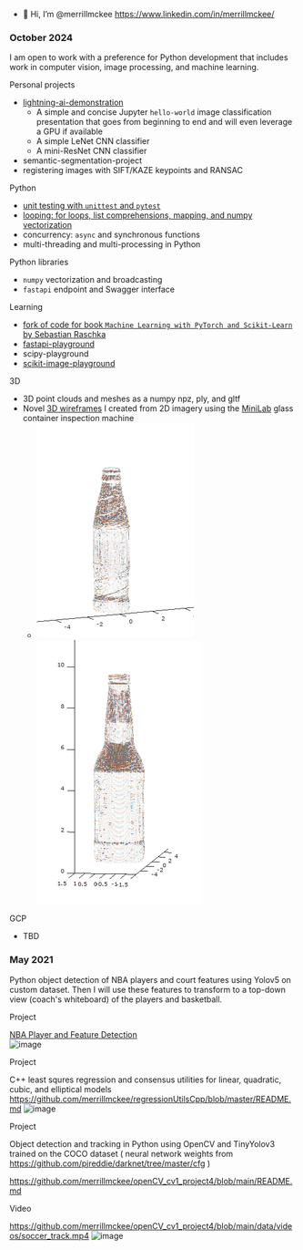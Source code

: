 - 👋 Hi, I’m @merrillmckee https://www.linkedin.com/in/merrillmckee/

### October 2024

I am open to work with a preference for Python development that includes work in computer vision, image processing, and machine learning.

Personal projects
- [lightning-ai-demonstration](https://github.com/merrillmckee/lightning-ai-demonstration)
  - A simple and concise Jupyter `hello-world` image classification presentation that goes from beginning to end and will even leverage a GPU if available
  - A simple LeNet CNN classifier
  - A mini-ResNet CNN classifier
- semantic-segmentation-project
- registering images with SIFT/KAZE keypoints and RANSAC

Python
- [unit testing with `unittest` and `pytest`](https://github.com/merrillmckee/unit-testing)
- [looping: for loops, list comprehensions, mapping, and numpy vectorization](https://github.com/merrillmckee/loops-in-python/blob/main/src/loops-in-python.ipynb)
- concurrency: `async` and synchronous functions
- multi-threading and multi-processing in Python

Python libraries
- `numpy` vectorization and broadcasting
- `fastapi` endpoint and Swagger interface

Learning
- [fork of code for book `Machine Learning with PyTorch and Scikit-Learn` by Sebastian Raschka](https://github.com/merrillmckee/machine-learning-book)
- [fastapi-playground](https://github.com/merrillmckee/fastapi-playground)
- scipy-playground
- [scikit-image-playground](https://github.com/merrillmckee/scikit-image-playground)

3D
- 3D point clouds and meshes as a numpy npz, ply, and gltf
- Novel [3D wireframes](https://github.com/merrillmckee/merrillmckee/tree/main/images) I created from 2D imagery using the [MiniLab](https://www.emhartglass.com/Products/Technology/InspectionEquipment/StatisticalSampling/MiniLab) glass container inspection machine
  - ![soda](https://github.com/merrillmckee/merrillmckee/blob/main/images/SodaBottle.gif)![beer](https://github.com/merrillmckee/merrillmckee/blob/main/images/Miller.gif)
  
GCP
- TBD

### May 2021

Python object detection of NBA players and court features using Yolov5 on custom dataset.  Then I will use these features to transform to a top-down view (coach's whiteboard) of the players and basketball.

Project

[NBA Player and Feature Detection](https://github.com/merrillmckee/nbaPlayerAndFeatureDetection/blob/main/README.md)  
![image](https://user-images.githubusercontent.com/79757625/117844860-08d06380-b24e-11eb-9b13-911e35c220af.png)

Project

C++ least squres regression and consensus utilities for linear, quadratic, cubic, and elliptical models
https://github.com/merrillmckee/regressionUtilsCpp/blob/master/README.md
![image](https://user-images.githubusercontent.com/79757625/117741031-7ab59800-b1cf-11eb-94d4-f7c09c72af83.png)

Project

Object detection and tracking in Python using OpenCV and TinyYolov3 trained on the COCO dataset ( neural network weights from https://github.com/pjreddie/darknet/tree/master/cfg )

https://github.com/merrillmckee/openCV_cv1_project4/blob/main/README.md

Video

https://github.com/merrillmckee/openCV_cv1_project4/blob/main/data/videos/soccer_track.mp4
![image](https://user-images.githubusercontent.com/79757625/117866310-fca3d080-b264-11eb-87cc-32f55daf3d4b.png)



